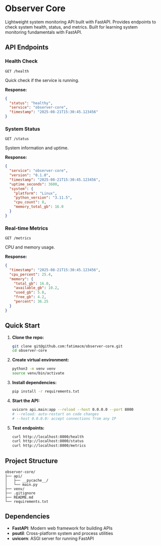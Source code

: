 # Observer Core

Lightweight system monitoring API built with FastAPI. Provides endpoints to check system health, status, and metrics. Built for learning system monitoring fundamentals with FastAPI.

## API Endpoints

### Health Check
```
GET /health
```
Quick check if the service is running.

**Response:**
```json
{
  "status": "healthy",
  "service": "observer-core",
  "timestamp": "2025-08-21T15:30:45.123456"
}
```

### System Status
```
GET /status
```
System information and uptime.

**Response:**
```json
{
  "service": "observer-core",
  "version": "0.1.0",
  "timestamp": "2025-08-21T15:30:45.123456",
  "uptime_seconds": 3600,
  "system": {
    "platform": "Linux",
    "python_version": "3.11.5",
    "cpu_count": 8,
    "memory_total_gb": 16.0
  }
}
```

### Real-time Metrics
```
GET /metrics
```
CPU and memory usage.

**Response:**
```json
{
  "timestamp": "2025-08-21T15:30:45.123456",
  "cpu_percent": 25.4,
  "memory": {
    "total_gb": 16.0,
    "available_gb": 10.2,
    "used_gb": 5.8,
    "free_gb": 4.2,
    "percent": 36.25
  }
}
```

## Quick Start

1. **Clone the repo:**
   ```bash
   git clone git@github.com:fatimacm/observer-core.git
   cd observer-core
   ```

2. **Create virtual environment:**
   ```bash
   python3 -m venv venv
   source venv/bin/activate
   ```

3. **Install dependencies:**
   ```bash
   pip install -r requirements.txt
   ```

4. **Start the API:**
   ```bash
   uvicorn api.main:app --reload --host 0.0.0.0 --port 8000
   # --reload: auto-restart on code changes
   # --host 0.0.0.0: accept connections from any IP
   ```

5. **Test endpoints:**
   ```bash
   curl http://localhost:8000/health
   curl http://localhost:8000/status
   curl http://localhost:8000/metrics
   ```

## Project Structure

```
observer-core/
├── api/
│   ├── __pycache__/       
│   └── main.py            
├── venv/                  
├── .gitignore
├── README.md
└── requirements.txt
```

## Dependencies

- **FastAPI**: Modern web framework for building APIs
- **psutil**: Cross-platform system and process utilities  
- **uvicorn**: ASGI server for running FastAPI